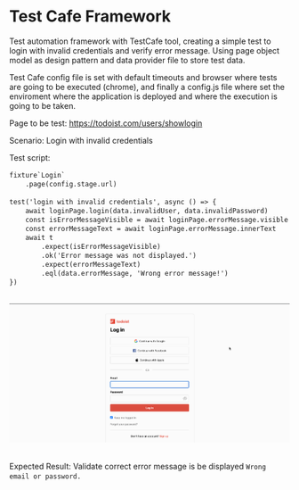 # Test Cafe Framework

Test automation framework with TestCafe tool, creating a simple test to login with invalid credentials and verify error message. Using page object model as design pattern and data provider file to store test data.

Test Cafe config file is set with default timeouts and browser where tests are going to be executed (chrome), and finally a config.js file where set the enviroment where the application is deployed and where the execution is going to be taken.

Page to be test: https://todoist.com/users/showlogin

Scenario: Login with invalid credentials

Test script:
```
fixture`Login`
    .page(config.stage.url)

test('login with invalid credentials', async () => {
    await loginPage.login(data.invalidUser, data.invalidPassword)
    const isErrorMessageVisible = await loginPage.errorMessage.visible
    const errorMessageText = await loginPage.errorMessage.innerText
    await t
        .expect(isErrorMessageVisible)
        .ok('Error message was not displayed.')
        .expect(errorMessageText)
        .eql(data.errorMessage, 'Wrong error message!')
})

```
\
![Login with invalid credentials scenario](./demo.gif)

\
Expected Result: Validate correct error message is be displayed
`Wrong email or password.`
